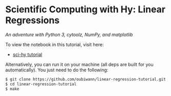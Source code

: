 # Scientific Computing with Hy: Linear Regressions

*An adventure with Python 3, cytoolz, NumPy, and matplotlib*

To view the notebook in this tutorial, visit here:

* [sci-hy tutorial](http://nbviewer.ipython.org/github/oubiwann/linear-regression-tutorial/blob/master/notebooks/tutorial.ipynb)

Alternatively, you can run it on your machine (all deps are built for you
automatically). You just need to do the following:

```bash
$ git clone https://github.com/oubiwann/linear-regression-tutorial.git
$ cd linear-regression-tutorial
$ make
```

